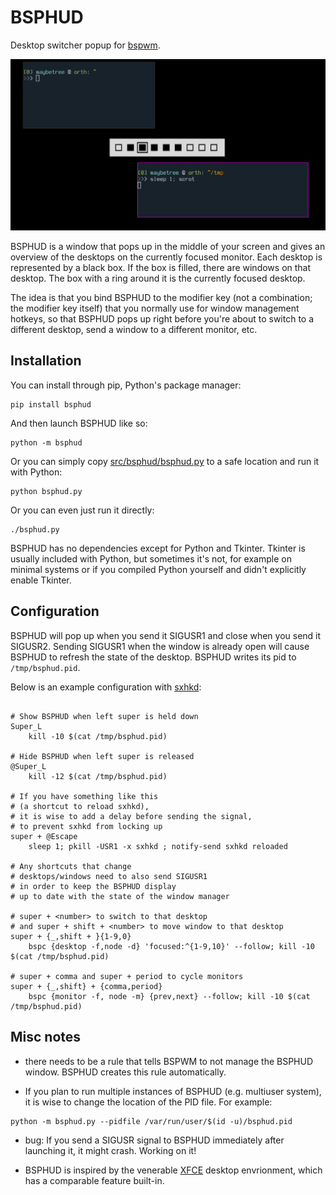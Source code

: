 # BSPHUD

Desktop switcher popup for [bspwm](https://github.com/baskerville/bspwm).

![BSPHUD screenshot](img/bsphud-scrot.png)

BSPHUD is a window that pops up in the middle of your screen
and gives an overview of the desktops on the currently focused monitor.
Each desktop is represented by a black box.
If the box is filled,
there are windows on that desktop.
The box with a ring around it is the currently focused desktop.

The idea is that you bind BSPHUD to the modifier key
(not a combination; the modifier key itself)
that you normally use for window management hotkeys,
so that BSPHUD pops up right before you're about to switch
to a different desktop,
send a window to a different monitor,
etc.

## Installation

You can install through pip, Python's package manager:

```
pip install bsphud
```

And then launch BSPHUD like so:

```
python -m bsphud
```

Or you can simply copy [src/bsphud/bsphud.py](src/bsphud/bsphud.py)
to a safe location and run it with Python:

```
python bsphud.py
```

Or you can even just run it directly:

```
./bsphud.py
```

BSPHUD has no dependencies except for Python and Tkinter.
Tkinter is usually included with Python,
but sometimes it's not,
for example on minimal systems or if you compiled Python
yourself and didn't explicitly enable Tkinter.

## Configuration

BSPHUD will pop up when you send it SIGUSR1
and close when you send it SIGUSR2.
Sending SIGUSR1 when the window is already open
will cause BSPHUD to refresh the state of the desktop.
BSPHUD writes its pid to `/tmp/bsphud.pid`.

Below is an example configuration with
[sxhkd](https://github.com/baskerville/sxhkd):

```sxhkdrc

# Show BSPHUD when left super is held down
Super_L
	kill -10 $(cat /tmp/bsphud.pid)

# Hide BSPHUD when left super is released
@Super_L
	kill -12 $(cat /tmp/bsphud.pid)

# If you have something like this
# (a shortcut to reload sxhkd),
# it is wise to add a delay before sending the signal,
# to prevent sxhkd from locking up
super + @Escape
	sleep 1; pkill -USR1 -x sxhkd ; notify-send sxhkd reloaded

# Any shortcuts that change 
# desktops/windows need to also send SIGUSR1
# in order to keep the BSPHUD display
# up to date with the state of the window manager

# super + <number> to switch to that desktop
# and super + shift + <number> to move window to that desktop
super + {_,shift + }{1-9,0}
	bspc {desktop -f,node -d} 'focused:^{1-9,10}' --follow; kill -10 $(cat /tmp/bsphud.pid)

# super + comma and super + period to cycle monitors
super + {_,shift} + {comma,period}
	bspc {monitor -f, node -m} {prev,next} --follow; kill -10 $(cat /tmp/bsphud.pid)

```

## Misc notes

- there needs to be a rule that tells BSPWM to not manage
the BSPHUD window.
BSPHUD creates this rule automatically.

- If you plan to run multiple instances of BSPHUD
(e.g. multiuser system),
it is wise to change the location of the PID file.
For example:
```
python -m bsphud.py --pidfile /var/run/user/$(id -u)/bsphud.pid
```

- bug: If you send a SIGUSR signal to BSPHUD immediately after
launching it, it might crash.
Working on it!

- BSPHUD is inspired by the venerable [XFCE](https://xfce.org/)
desktop envrionment,
which has a comparable feature built-in.

